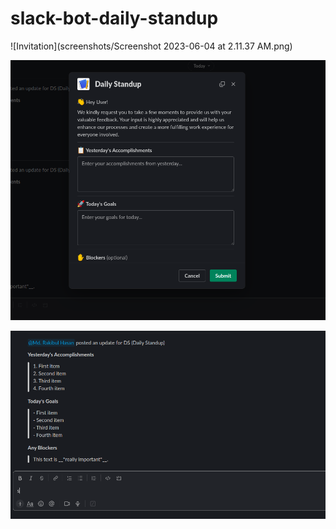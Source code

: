# slack-bot-daily-standup

![Invitation](screenshots/Screenshot 2023-06-04 at 2.11.37 AM.png)

![Model](screenshots/ds.png)

![response_in_common_channel.png](screenshots/response_in_common_channel.png)
